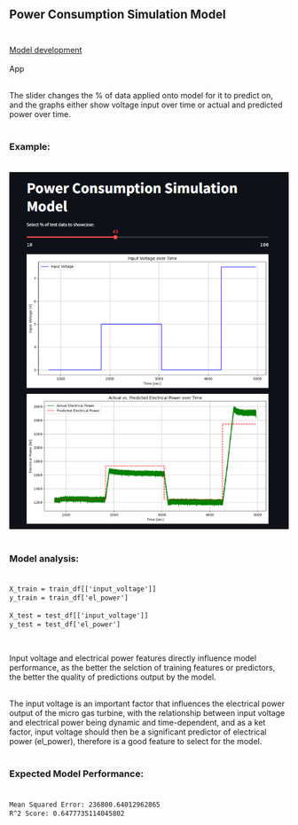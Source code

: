 ## Power Consumption Simulation Model<br><br>
[Model development](https://github.com/JeffM-Code/PortfolioWork/tree/main/ML/GasTurbineConsumption)<br><br>
App<br><br>

The slider changes the % of data applied onto model for it to predict on, and the graphs either show voltage input over time or actual and predicted power over time.<br><br>

### Example:<br><br>
<img src="example.png" alt="example" width="650"/><br><br>

### Model analysis:<br><br>
```
X_train = train_df[['input_voltage']]
y_train = train_df['el_power']

X_test = test_df[['input_voltage']]
y_test = test_df['el_power']

```
<br>

Input voltage and electrical power features directly influence model performance, as the better the selction of training features or predictors, the better the quality of predictions output by the model.<br><br>

The input voltage is an important factor that influences the electrical power output of the micro gas turbine, with the relationship between input voltage and electrical power being dynamic and time-dependent, and as a ket factor, input voltage should then be a significant predictor of electrical power (el_power), therefore is a good feature to select for the model.<br><br>


### Expected Model Performance:<br><br>

```
Mean Squared Error: 236800.64012962865
R^2 Score: 0.6477735114045802

```